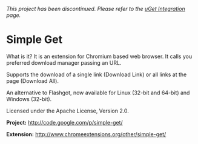 *This project has been discontinued. Please refer to the [uGet Integration](https://github.com/repinel/uGetIntegration) page.*


Simple Get
=========

What is it? It is an extension for Chromium based web browser. It calls you preferred download manager passing an URL.

Supports the download of a single link (Download Link) or all links at the page (Download All).

An alternative to Flashgot, now available for Linux (32-bit and 64-bit) and Windows (32-bit).

Licensed under the Apache License, Version 2.0.

**Project:** http://code.google.com/p/simple-get/

**Extension:** http://www.chromeextensions.org/other/simple-get/
